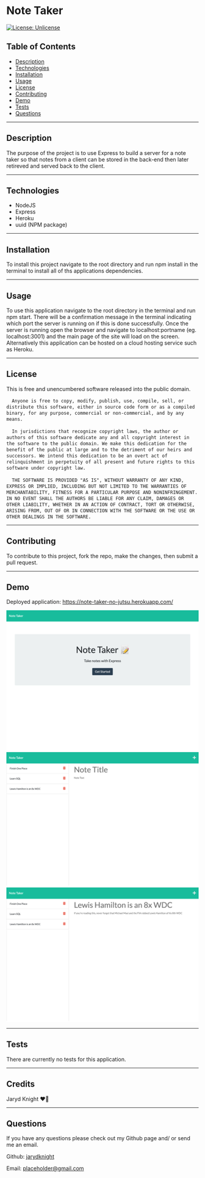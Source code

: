 
  # Note Taker

  [![License: Unlicense](https://img.shields.io/badge/license-Unlicense-blue.svg)](http://unlicense.org/)

  ## Table of Contents

  * [Description](#description)
  * [Technologies](#technologies)
  * [Installation](#installation)
  * [Usage](#usage)
  * [License](#license)
  * [Contributing](#contributing)
  * [Demo](#demo)
  * [Tests](#tests)
  * [Questions](#questions)

  ---

  ## Description

  The purpose of the project is to use Express to build a server for a note taker so that notes from a client can be stored in the back-end then later retireved and served back to the client.

  ---

  ## Technologies

  * NodeJS
  * Express
  * Heroku
  * uuid (NPM package)

  ---

  ## Installation

  To install this project navigate to the root directory and run npm install in the terminal to install all of ths applications dependencies.

  ---

  ## Usage

  To use this application navigate to the root directory in the terminal and run npm start. There will be a confirmation message in the terminal indicating which port the server is running on if this is done successfully. Once the server is running open the browser and navigate to localhost:portname (eg. localhost:3001) and the main page of the site will load on the screen. Alternatively this application can be hosted on a cloud hosting service such as Heroku.

  ---

  ## License

  This is free and unencumbered software released into the public domain.
  
      Anyone is free to copy, modify, publish, use, compile, sell, or distribute this software, either in source code form or as a compiled binary, for any purpose, commercial or non-commercial, and by any means.
      
      In jurisdictions that recognize copyright laws, the author or authors of this software dedicate any and all copyright interest in the software to the public domain. We make this dedication for the benefit of the public at large and to the detriment of our heirs and successors. We intend this dedication to be an overt act of relinquishment in perpetuity of all present and future rights to this software under copyright law.
      
      THE SOFTWARE IS PROVIDED "AS IS", WITHOUT WARRANTY OF ANY KIND, EXPRESS OR IMPLIED, INCLUDING BUT NOT LIMITED TO THE WARRANTIES OF MERCHANTABILITY, FITNESS FOR A PARTICULAR PURPOSE AND NONINFRINGEMENT. IN NO EVENT SHALL THE AUTHORS BE LIABLE FOR ANY CLAIM, DAMAGES OR OTHER LIABILITY, WHETHER IN AN ACTION OF CONTRACT, TORT OR OTHERWISE, ARISING FROM, OUT OF OR IN CONNECTION WITH THE SOFTWARE OR THE USE OR OTHER DEALINGS IN THE SOFTWARE.

  ---

  ## Contributing

  To contribute to this project, fork the repo, make the changes, then submit a pull request.

  ---

  ## Demo

  Deployed application: https://note-taker-no-jutsu.herokuapp.com/

  ![homepage](./assets/images/screenshot_1.png)
  ![add note blank](./assets/images/screenshot_2.png)
  ![add note filled](./assets/images/screenshot_3.png)

  ---

  ## Tests

  There are currently no tests for this application.

  ---

  ## Credits

  Jaryd Knight :heart_on_fire:

  ---

  ## Questions

  If you have any questions please check out my Github page and/ or send me an email.

  Github: [jarydknight](https://github.com/jarydknight)
  
  Email: placeholder@gmail.com
  